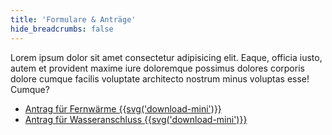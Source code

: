 ```yaml
---
title: 'Formulare & Anträge'
hide_breadcrumbs: false
---
```


Lorem ipsum dolor sit amet consectetur adipisicing elit. Eaque, officia iusto, autem et provident maxime iure doloremque possimus dolores corporis dolore cumque facilis voluptate architecto nostrum minus voluptas esse! Cumque?

* [Antrag für Fernwärme {{svg('download-mini')}}](foobar.pdf)
* [Antrag für Wasseranschluss {{svg('download-mini')}}](foobar.pdf)